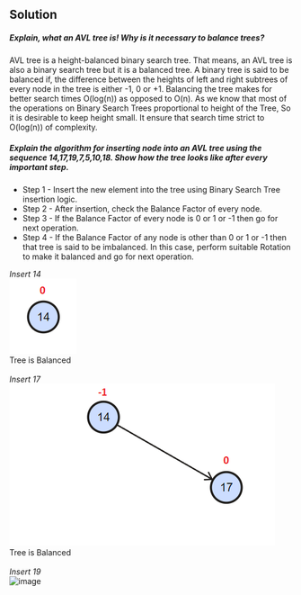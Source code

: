 Solution
---

##### Explain, what an AVL tree is! Why is it necessary to balance trees?

AVL tree is a height-balanced binary search tree. That means, an AVL tree is also a binary search tree but it is a balanced tree. A binary tree is said to be balanced if, the difference between the heights of left and right subtrees of every node in the tree is either -1, 0 or +1. 
Balancing the tree makes for better search times O(log(n)) as opposed to O(n). As we know that most of the operations on Binary Search Trees proportional to height of the Tree, So it is desirable to keep height small. It ensure that search time strict to O(log(n)) of complexity.

##### Explain the algorithm for inserting node into an AVL tree using the sequence 14,17,19,7,5,10,18. Show how the tree looks like after every important step.

* Step 1 - Insert the new element into the tree using Binary Search Tree insertion logic.<br />
* Step 2 - After insertion, check the Balance Factor of every node.<br />
* Step 3 - If the Balance Factor of every node is 0 or 1 or -1 then go for next operation.<br />
* Step 4 - If the Balance Factor of any node is other than 0 or 1 or -1 then that tree is said to be imbalanced. In this case, perform suitable Rotation to make it balanced and go for next operation.<br />

*Insert 14* <br />
![](https://github.com/sanketkute/AVLTree/blob/main/images/Image1.png?raw=true) <br />
Tree is Balanced <br />
<br />
*Insert 17*<br />
![](https://github.com/sanketkute/AVLTree/blob/main/images/Image2.png?raw=true) <br />
Tree is Balanced <br />
<br />
*Insert 19*<br />
![image](https://user-images.githubusercontent.com/95900949/145534503-6ed9491f-47f3-45a9-aa76-e39a5c2fb74d.png)
